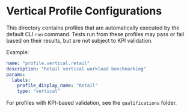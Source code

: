 # Vertical Profile Configurations

This directory contains profiles that are automatically executed by the default CLI `run` command. Tests run from these profiles may pass or fail based on their results, but are not subject to KPI validation.

Example:
```yml
name: "profile.vertical.retail"
description: "Retail vertical workload benchmarking"
params:
  labels:
    profile_display_name: "Retail"
    type: "vertical"
```

For profiles with KPI-based validation, see the `qualifications` folder.
